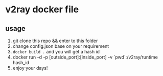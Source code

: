 # v2ray docker file

## usage

1. git clone this repo && enter to this folder
2. change config.json base on your requirement
3. `docker build .`  and you will get a hash id
4. docker run -d -p [outside\_port]:[inside\_port] -v \`pwd\`:/v2ray/runtime hash_id
5. enjoy your days!